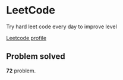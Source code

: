 # LeetCode

Try hard leet code every day to improve level

[ Leetcode profile ](https://leetcode.com/u/orgball2608/)

## Problem solved

**72** problem.
